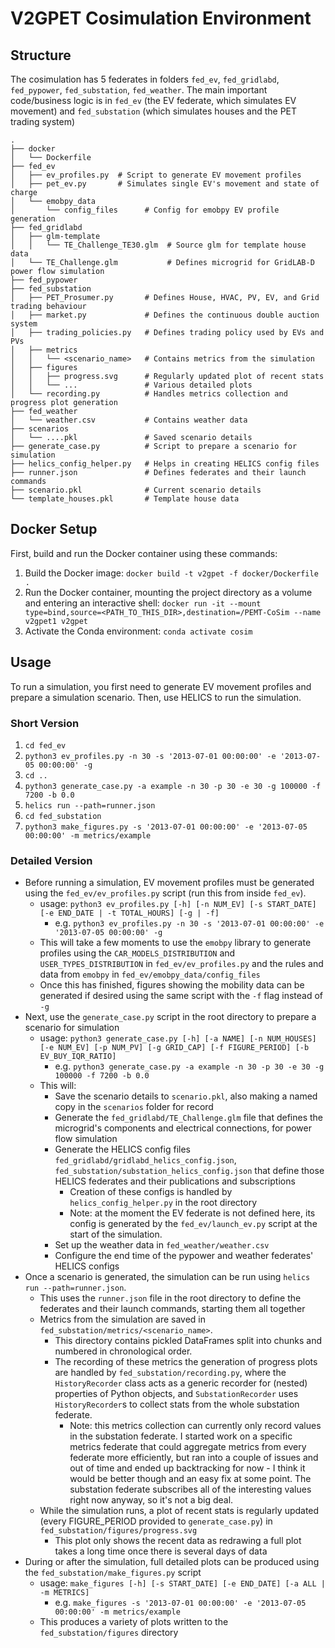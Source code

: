 # V2GPET Cosimulation Environment

## Structure
The cosimulation has 5 federates in folders `fed_ev`, `fed_gridlabd`, `fed_pypower`, `fed_substation`, `fed_weather`. The main important code/business logic is in `fed_ev` (the EV federate, which simulates EV movement) and `fed_substation` (which simulates houses and the PET trading system)

```plaintext
.
├── docker
│   └── Dockerfile
├── fed_ev
│   ├── ev_profiles.py  # Script to generate EV movement profiles
│   ├── pet_ev.py       # Simulates single EV's movement and state of charge
│   └── emobpy_data
│       └── config_files      # Config for emobpy EV profile generation
├── fed_gridlabd
│   ├── glm-template
│   │   └── TE_Challenge_TE30.glm  # Source glm for template house data
│   └── TE_Challenge.glm           # Defines microgrid for GridLAB-D power flow simulation
├── fed_pypower
├── fed_substation
│   ├── PET_Prosumer.py       # Defines House, HVAC, PV, EV, and Grid trading behaviour
│   ├── market.py             # Defines the continuous double auction system
│   ├── trading_policies.py   # Defines trading policy used by EVs and PVs
│   ├── metrics
│   │   └── <scenario_name>   # Contains metrics from the simulation
│   ├── figures
│   │   ├── progress.svg      # Regularly updated plot of recent stats
│   │   └── ...               # Various detailed plots
│   └── recording.py          # Handles metrics collection and progress plot generation
├── fed_weather
│   └── weather.csv           # Contains weather data
├── scenarios
│   └── ....pkl               # Saved scenario details
├── generate_case.py          # Script to prepare a scenario for simulation
├── helics_config_helper.py   # Helps in creating HELICS config files
├── runner.json               # Defines federates and their launch commands
├── scenario.pkl              # Current scenario details
└── template_houses.pkl       # Template house data
```

## Docker Setup

First, build and run the Docker container using these commands:

1. Build the Docker image: `docker build -t v2gpet -f docker/Dockerfile .`
2. Run the Docker container, mounting the project directory as a volume and entering an interactive shell: `docker run -it --mount type=bind,source=<PATH_TO_THIS_DIR>,destination=/PEMT-CoSim --name v2gpet1 v2gpet`
3. Activate the Conda environment: `conda activate cosim`

## Usage
To run a simulation, you first need to generate EV movement profiles and prepare a simulation scenario. Then, use HELICS to run the simulation.

### Short Version

1. `cd fed_ev`
2. `python3 ev_profiles.py -n 30 -s '2013-07-01 00:00:00' -e '2013-07-05 00:00:00' -g`
3. `cd ..`
4. `python3 generate_case.py -a example -n 30 -p 30 -e 30 -g 100000 -f 7200 -b 0.0`
5. `helics run --path=runner.json`
6. `cd fed_substation`
7. `python3 make_figures.py -s '2013-07-01 00:00:00' -e '2013-07-05 00:00:00' -m metrics/example`

### Detailed Version
- Before running a simulation, EV movement profiles must be generated using the `fed_ev/ev_profiles.py` script (run this from inside `fed_ev`).
    - usage: `python3 ev_profiles.py [-h] [-n NUM_EV] [-s START_DATE] [-e END_DATE | -t TOTAL_HOURS] [-g | -f]`
      - e.g. `python3 ev_profiles.py -n 30 -s '2013-07-01 00:00:00' -e '2013-07-05 00:00:00' -g`
    - This will take a few moments to use the `emobpy` library to generate profiles using the `CAR_MODELS_DISTRIBUTION` and `USER_TYPES_DISTRIBUTION` in `fed_ev/ev_profiles.py` and the rules and data from `emobpy` in `fed_ev/emobpy_data/config_files`
    - Once this has finished, figures showing the mobility data can be generated if desired using the same script with the `-f` flag instead of `-g`
- Next, use the `generate_case.py` script in the root directory to prepare a scenario for simulation
    - usage: `python3 generate_case.py [-h] [-a NAME] [-n NUM_HOUSES] [-e NUM_EV] [-p NUM_PV] [-g GRID_CAP] [-f FIGURE_PERIOD] [-b EV_BUY_IQR_RATIO]`
      - e.g. `python3 generate_case.py -a example -n 30 -p 30 -e 30 -g 100000 -f 7200 -b 0.0`
    - This will:
        - Save the scenario details to `scenario.pkl`, also making a named copy in the `scenarios` folder for record
        - Generate the `fed_gridlabd/TE_Challenge.glm` file that defines the microgrid's components and electrical connections, for power flow simulation
        - Generate the HELICS config files `fed_gridlabd/gridlabd_helics_config.json`, `fed_substation/substation_helics_config.json` that define those HELICS federates and their publications and subscriptions
          - Creation of these configs is handled by `helics_config_helper.py` in the root directory
          - Note: at the moment the EV federate is not defined here, its config is generated by the `fed_ev/launch_ev.py` script at the start of the simulation.
        - Set up the weather data in `fed_weather/weather.csv`
        - Configure the end time of the pypower and weather federates' HELICS configs
- Once a scenario is generated, the simulation can be run using `helics run --path=runner.json`.
  - This uses the `runner.json` file in the root directory to define the federates and their launch commands, starting them all together
  - Metrics from the simulation are saved in `fed_substation/metrics/<scenario_name>`.
    - This directory contains pickled DataFrames split into chunks and numbered in chronological order.
    - The recording of these metrics the generation of progress plots are handled by `fed_substation/recording.py`, where the `HistoryRecorder` class acts as a generic recorder for (nested) properties of Python objects, and `SubstationRecorder` uses `HistoryRecorder`s to collect stats from the whole substation federate.
      - Note: this metrics collection can currently only record values in the substation federate. I started work on a specific metrics federate that could aggregate metrics from every federate more efficiently, but ran into a couple of issues and out of time and ended up backtracking for now - I think it would be better though and an easy fix at some point. The substation federate subscribes all of the interesting values right now anyway, so it's not a big deal.
  - While the simulation runs, a plot of recent stats is regularly updated (every FIGURE_PERIOD provided to `generate_case.py`) in `fed_substation/figures/progress.svg`
    - This plot only shows the recent data as redrawing a full plot takes a long time once there is several days of data
- During or after the simulation, full detailed plots can be produced using the `fed_substation/make_figures.py` script
  - usage: `make_figures [-h] [-s START_DATE] [-e END_DATE] [-a ALL | -m METRICS]`
    - e.g. `make_figures -s '2013-07-01 00:00:00' -e '2013-07-05 00:00:00' -m metrics/example`
  - This produces a variety of plots written to the `fed_substation/figures` directory
